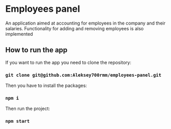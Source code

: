 # Employees panel

An application aimed at accounting for employees in the company and their salaries.
Functionality for adding and removing employees is also implemented

## How to run the app

If you want to run the app you need to clone the repository:

### `git clone git@github.com:Aleksey700rmm/employees-panel.git`

Then you have to install the packages:

### `npm i`

Then run the project: 

### `npm start`

